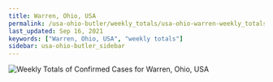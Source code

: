 ```yaml
---
title: Warren, Ohio, USA
permalink: /usa-ohio-butler/weekly_totals/usa-ohio-warren-weekly_totals.html
last_updated: Sep 16, 2021
keywords: ["Warren, Ohio, USA", "weekly totals"]
sidebar: usa-ohio-butler_sidebar
---
```


![Weekly Totals of Confirmed Cases for Warren, Ohio, USA](/covid_tracker/images/graphs/usa-ohio-warren-weekly_totals_graph.png)
